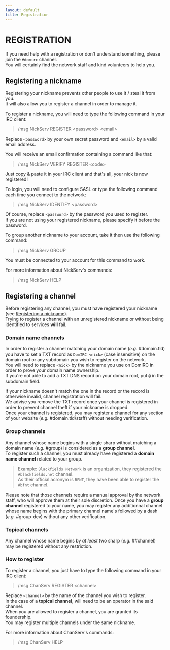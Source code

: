 ```yaml
---
layout: default
title: Registration
---
```


# REGISTRATION

If you need help with a registration or don't understand something, please join the `#domirc` channel.  
You will certainly find the network staff and kind volunteers to help you.

## Registering a nickname  
Registering your nickname prevents other people to use it / steal it from you.  
It will also allow you to register a channel in order to manage it.

To register a nickname, you will need to type the following command in your IRC client:
  
> /msg NickServ REGISTER \<password\> \<email\>

Replace `<password>` by your own secret password and `<email>` by a valid email address.

You will receive an email confirmation containing a command like that:  

> /msg NickServ VERIFY REGISTER \<code\>

Just copy & paste it in your IRC client and that's all, your nick is now registered!

To login, you will need to configure SASL or type the following command each time you connect to the network:  

> /msg NickServ IDENTIFY \<password\>

Of course, replace `<password>` by the password you used to register.  
If you are not using your registered nickname, please specify it before the password.

To group another nickname to your account, take it then use the following command:  

> /msg NickServ GROUP

You must be connected to your account for this command to work.

For more information about NickServ's commands:  

> /msg NickServ HELP


## Registering a channel

Before registering any channel, you must have registered your nickname (see [Registering a nickname](#registering-a-nickname)).  
Trying to register a channel with an unregistered nickname or without being identified to services **will** fail.

### Domain name channels
In order to register a channel matching your domain name (*e.g.* #domain.tld) you have to set a TXT record as `DomIRC <nick>` (case insensitive) on the domain root or any subdomain you wish to register on the network.  
You will need to replace `<nick>` by the nickname you use on DomIRC in order to prove your domain name ownership.  
If you're not able to add a TXT DNS record on your domain root, put `@` in the subdomain field.

If your nickname doesn't match the one in the record or the record is otherwise invalid, channel registration will fail.  
We advise you remove the TXT record once your channel is registered in order to prevent channel theft if your nickname is dropped.  
Once your channel is registered, you may register a channel for any section of your website (*e.g.* #domain.tld/staff) without needing verification.

### Group channels
Any channel whose name begins with a single sharp without matching a domain name (*e.g.* #group) is considered as a **group channel**.  
To register such a channel, you must already have registered a **domain name channel** related to your group.  

> Example: `Blackfields Network` is an organization, they registered the `#blackfields.net` channel.  
> As their official acronym is `BFNT`, they have been able to register the `#bfnt` channel.

Please note that those channels require a manual approval by the network staff, who will approve them at their sole discretion.
Once you have a **group channel** registered to your name, you may register any additionnal channel whose name begins with the primary channel name's followed by a dash (*e.g.* #group-dev) without any other verification.

### Topical channels
Any channel whose name begins by *at least* two sharp (*e.g.* ##channel) may be registered without any restriction.  


### How to register
To register a channel, you just have to type the following command in your IRC client:  

> /msg ChanServ REGISTER \<channel\>

Replace `<channel>` by the name of the channel you wish to register.  
In the case of a **topical channel**, will need to be an operator in the said channel.  
When you are allowed to register a channel, you are granted its foundership.  
You may register multiple channels under the same nickname.

For more information about ChanServ's commands:  

> /msg ChanServ HELP